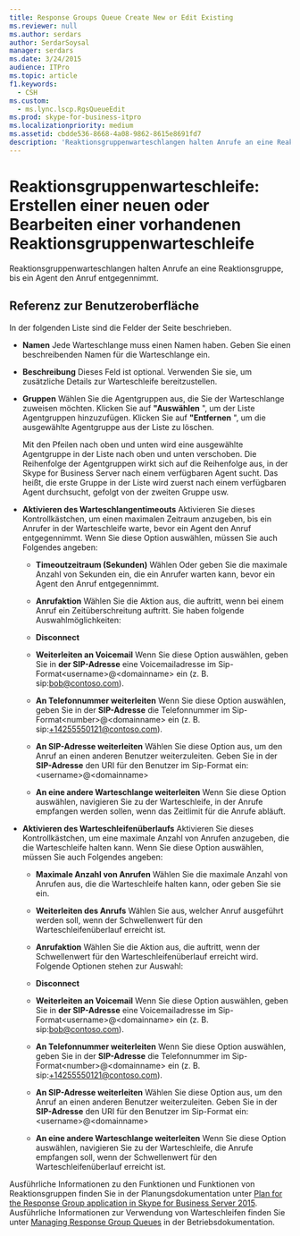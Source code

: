 ```yaml
---
title: Response Groups Queue Create New or Edit Existing
ms.reviewer: null
ms.author: serdars
author: SerdarSoysal
manager: serdars
ms.date: 3/24/2015
audience: ITPro
ms.topic: article
f1.keywords:
  - CSH
ms.custom:
  - ms.lync.lscp.RgsQueueEdit
ms.prod: skype-for-business-itpro
ms.localizationpriority: medium
ms.assetid: cbdde536-8668-4a08-9862-8615e8691fd7
description: 'Reaktionsgruppenwarteschlangen halten Anrufe an eine Reaktionsgruppe, bis ein Agent den Anruf entgegennimmt.'
---
```


# <a name="response-groups-queue-create-new-or-edit-existing"></a>Reaktionsgruppenwarteschleife: Erstellen einer neuen oder Bearbeiten einer vorhandenen Reaktionsgruppenwarteschleife

Reaktionsgruppenwarteschlangen halten Anrufe an eine Reaktionsgruppe, bis ein Agent den Anruf entgegennimmt.

## <a name="ui-reference"></a>Referenz zur Benutzeroberfläche

In der folgenden Liste sind die Felder der Seite beschrieben.

- **Namen** Jede Warteschlange muss einen Namen haben. Geben Sie einen beschreibenden Namen für die Warteschlange ein.

- **Beschreibung** Dieses Feld ist optional. Verwenden Sie sie, um zusätzliche Details zur Warteschleife bereitzustellen.

- **Gruppen** Wählen Sie die Agentgruppen aus, die Sie der Warteschlange zuweisen möchten. Klicken Sie auf **"Auswählen** ", um der Liste Agentgruppen hinzuzufügen. Klicken Sie auf **"Entfernen** ", um die ausgewählte Agentgruppe aus der Liste zu löschen.

    Mit den Pfeilen nach oben und unten wird eine ausgewählte Agentgruppe in der Liste nach oben und unten verschoben. Die Reihenfolge der Agentgruppen wirkt sich auf die Reihenfolge aus, in der Skype for Business Server nach einem verfügbaren Agent sucht. Das heißt, die erste Gruppe in der Liste wird zuerst nach einem verfügbaren Agent durchsucht, gefolgt von der zweiten Gruppe usw.

- **Aktivieren des Warteschlangentimeouts** Aktivieren Sie dieses Kontrollkästchen, um einen maximalen Zeitraum anzugeben, bis ein Anrufer in der Warteschleife warte, bevor ein Agent den Anruf entgegennimmt. Wenn Sie diese Option auswählen, müssen Sie auch Folgendes angeben:

  - **Timeoutzeitraum (Sekunden)** Wählen Oder geben Sie die maximale Anzahl von Sekunden ein, die ein Anrufer warten kann, bevor ein Agent den Anruf entgegennimmt.

  - **Anrufaktion** Wählen Sie die Aktion aus, die auftritt, wenn bei einem Anruf ein Zeitüberschreitung auftritt. Sie haben folgende Auswahlmöglichkeiten:

  - **Disconnect**

  - **Weiterleiten an Voicemail** Wenn Sie diese Option auswählen, geben Sie in **der SIP-Adresse** eine Voicemailadresse im Sip-Format\<username>@\<domainname> ein (z. B. sip:bob@contoso.com).

  - **An Telefonnummer weiterleiten** Wenn Sie diese Option auswählen, geben Sie in der **SIP-Adresse** die Telefonnummer im Sip-Format\<number>@\<domainname> ein (z. B. sip:+14255550121@contoso.com).

  - **An SIP-Adresse weiterleiten** Wählen Sie diese Option aus, um den Anruf an einen anderen Benutzer weiterzuleiten. Geben Sie in der **SIP-Adresse** den URI für den Benutzer im Sip-Format ein:\<username>@\<domainname>

  - **An eine andere Warteschlange weiterleiten** Wenn Sie diese Option auswählen, navigieren Sie zu der Warteschleife, in der Anrufe empfangen werden sollen, wenn das Zeitlimit für die Anrufe abläuft.

- **Aktivieren des Warteschleifenüberlaufs** Aktivieren Sie dieses Kontrollkästchen, um eine maximale Anzahl von Anrufen anzugeben, die die Warteschleife halten kann. Wenn Sie diese Option auswählen, müssen Sie auch Folgendes angeben:

  - **Maximale Anzahl von Anrufen** Wählen Sie die maximale Anzahl von Anrufen aus, die die Warteschleife halten kann, oder geben Sie sie ein.

  - **Weiterleiten des Anrufs** Wählen Sie aus, welcher Anruf ausgeführt werden soll, wenn der Schwellenwert für den Warteschleifenüberlauf erreicht ist.

  - **Anrufaktion** Wählen Sie die Aktion aus, die auftritt, wenn der Schwellenwert für den Warteschleifenüberlauf erreicht wird. Folgende Optionen stehen zur Auswahl:

  - **Disconnect**

  - **Weiterleiten an Voicemail** Wenn Sie diese Option auswählen, geben Sie in **der SIP-Adresse** eine Voicemailadresse im Sip-Format\<username>@\<domainname> ein (z. B. sip:bob@contoso.com).

  - **An Telefonnummer weiterleiten** Wenn Sie diese Option auswählen, geben Sie in der **SIP-Adresse** die Telefonnummer im Sip-Format\<number>@\<domainname> ein (z. B. sip:+14255550121@contoso.com).

  - **An SIP-Adresse weiterleiten** Wählen Sie diese Option aus, um den Anruf an einen anderen Benutzer weiterzuleiten. Geben Sie in der **SIP-Adresse** den URI für den Benutzer im Sip-Format ein:\<username>@\<domainname>

  - **An eine andere Warteschlange weiterleiten** Wenn Sie diese Option auswählen, navigieren Sie zu der Warteschleife, die Anrufe empfangen soll, wenn der Schwellenwert für den Warteschleifenüberlauf erreicht ist.

Ausführliche Informationen zu den Funktionen und Funktionen von Reaktionsgruppen finden Sie in der Planungsdokumentation unter [Plan for the Response Group application in Skype for Business Server 2015](../../plan-your-deployment/enterprise-voice-solution/response-group.md). Ausführliche Informationen zur Verwendung von Warteschleifen finden Sie unter [Managing Response Group Queues](/previous-versions/office/lync-server-2013/lync-server-2013-managing-response-group-queues) in der Betriebsdokumentation.